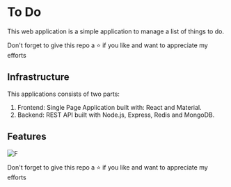 # To Do
This web application is a simple application to manage a list of things to do.

Don't forget to give this repo a ⭐ if you like and want to appreciate my efforts

## Infrastructure

This applications consists of two parts:
  1. Frontend: Single Page Application built with: React and Material.
  2. Backend: REST API built with Node.js, Express, Redis and MongoDB.

## Features

![F](https://user-images.githubusercontent.com/63356649/127074968-f05f3470-bdd9-48d8-a56a-9b0e0ffca74e.JPG)

Don't forget to give this repo a ⭐ if you like and want to appreciate my efforts

